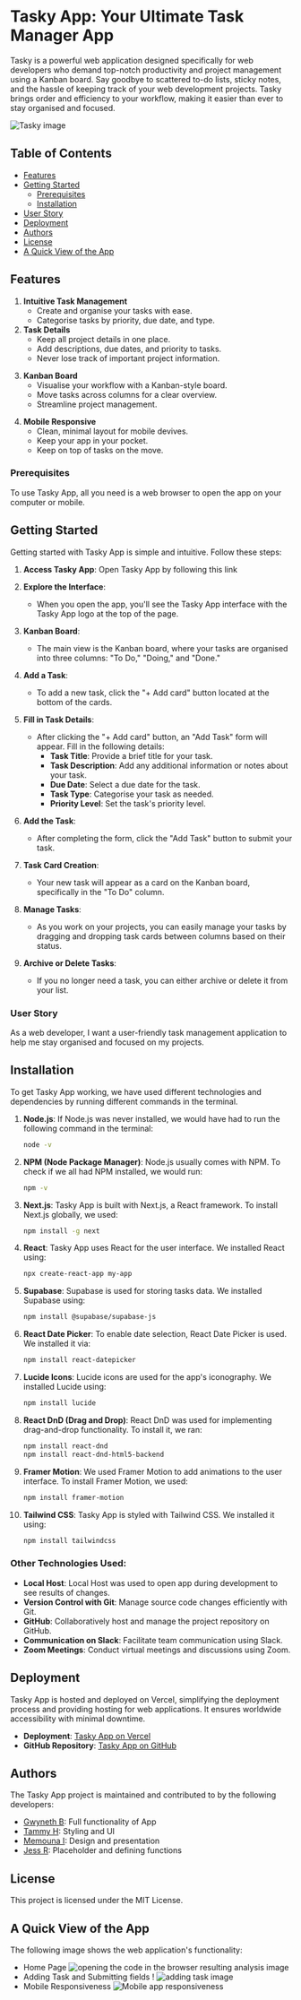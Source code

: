 # Tasky App: Your Ultimate Task Manager App

Tasky is a powerful web application designed specifically for web developers who demand top-notch productivity and project management using a Kanban board. Say goodbye to scattered to-do lists, sticky notes, and the hassle of keeping track of your web development projects. Tasky brings order and efficiency to your workflow, making it easier than ever to stay organised and focused.

![Tasky image](images/tasky.png)

## Table of Contents

- [Features](#features)
- [Getting Started](#getting-started)
  - [Prerequisites](#prerequisites)
  - [Installation](#installation)
- [User Story](#user-story)
- [Deployment](#deployment)
- [Authors](#authors)
- [License](#license)
- [A Quick View of the App](#screenshots)

## Features
1. **Intuitive Task Management**
   - Create<!--, edit,--> and organise your tasks with ease.
   - Categorise tasks by priority, due date, and type.
2. **Task Details**
   - Keep all project details in one place.
   - Add descriptions, due dates, and priority to tasks.
   - Never lose track of important project information.
<!--3. **Deadline Reminders**
   - Set due dates and receive timely reminders.
   - Never miss a deadline or milestone.
   - Stay on top of your project schedules.-->
3. **Kanban Board**
   - Visualise your workflow with a Kanban-style board.
   - Move tasks across columns for a clear overview.
   - Streamline project management.
<!--4. **Dark Mode**
   - Tasky offers a visually pleasing dark mode adorn with colours.
   - Reduce eye strain during those late-night coding sessions.
   - Customise the app to your preference.-->
4. **Mobile Responsive**
   - Clean, minimal layout for mobile devives.
   - Keep your app in your pocket.
   - Keep on top of tasks on the move.   

### Prerequisites

To use Tasky App, all you need is a web browser to open the app on your computer or mobile.

## Getting Started

Getting started with Tasky App is simple and intuitive. Follow these steps:

1. **Access Tasky App**: Open Tasky App by following this link

2. **Explore the Interface**:
   - When you open the app, you'll see the Tasky App interface with the Tasky App logo at the top of the page.

3. **Kanban Board**:
   - The main view is the Kanban board, where your tasks are organised into three columns: "To Do," "Doing," and "Done."

4. **Add a Task**:
   - To add a new task, click the "+ Add card" button located at the bottom of the cards.

5. **Fill in Task Details**:
   - After clicking the "+ Add card" button, an "Add Task" form will appear. Fill in the following details:
     - **Task Title**: Provide a brief title for your task.
     - **Task Description**: Add any additional information or notes about your task.
     - **Due Date**: Select a due date for the task.
     - **Task Type**: Categorise your task as needed.
     - **Priority Level**: Set the task's priority level.

6. **Add the Task**:
   - After completing the form, click the "Add Task" button to submit your task.

7. **Task Card Creation**:
   - Your new task will appear as a card on the Kanban board, specifically in the "To Do" column.

8. **Manage Tasks**:
   - As you work on your projects, you can easily manage your tasks by dragging and dropping task cards between columns based on their status.

9. **Archive or Delete Tasks**:
   - If you no longer need a task, you can either archive or delete it from your list.

### User Story

As a web developer, I want a user-friendly task management application to help me stay organised and focused on my projects.

## Installation

To get Tasky App working, we have used different technologies and dependencies by running different commands in the terminal.

1. **Node.js**: If Node.js was never installed, we would have had to run the following command in the terminal:
    ```bash
    node -v
    ```

2. **NPM (Node Package Manager)**: Node.js usually comes with NPM. To check if we all had NPM installed, we would run:
    ```bash
    npm -v
    ```

3. **Next.js**: Tasky App is built with Next.js, a React framework. To install Next.js globally, we used:
    ```bash
    npm install -g next
    ```

4. **React**: Tasky App uses React for the user interface. We installed React using:
    ```bash
    npx create-react-app my-app
    ```

5. **Supabase**: Supabase is used for storing tasks data. We installed Supabase using:
    ```bash
    npm install @supabase/supabase-js
    ```

6. **React Date Picker**: To enable date selection, React Date Picker is used. We installed it via:
    ```bash
    npm install react-datepicker
    ```

7. **Lucide Icons**: Lucide icons are used for the app's iconography. We installed Lucide using:
    ```bash
    npm install lucide
    ```

8. **React DnD (Drag and Drop)**: React DnD was used for implementing drag-and-drop functionality. To install it, we ran:
    ```bash
    npm install react-dnd
    npm install react-dnd-html5-backend
    ```

9. **Framer Motion**: We used Framer Motion to add animations to the user interface. To install Framer Motion, we used:
    ```bash
    npm install framer-motion
    ```

10. **Tailwind CSS**: Tasky App is styled with Tailwind CSS. We installed it using:
    ```bash
    npm install tailwindcss
    ```

### Other Technologies Used:
- **Local Host**: Local Host was used to open app during development to see results of changes.
- **Version Control with Git**: Manage source code changes efficiently with Git.
- **GitHub**: Collaboratively host and manage the project repository on GitHub.
- **Communication on Slack**: Facilitate team communication using Slack.
- **Zoom Meetings**: Conduct virtual meetings and discussions using Zoom.

## Deployment

Tasky App is hosted and deployed on Vercel, simplifying the deployment process and providing hosting for web applications. It ensures worldwide accessibility with minimal downtime.

- **Deployment**: [Tasky App on Vercel](https://tasky-app-gray.vercel.app/)
- **GitHub Repository**: [Tasky App on GitHub](https://github.com/lunar-potato/tasky-app)

## Authors

The Tasky App project is maintained and contributed to by the following developers:

- [Gwyneth B](https://github.com/lunar-potato): Full functionality of App
- [Tammy H](https://github.com/webtam81): Styling and UI
- [Memouna I](https://github.com/monairain): Design and presentation
- [Jess R](https://github.com/Jeshikha): Placeholder and defining functions

## License

This project is licensed under the MIT License.

## A Quick View of the App

The following image shows the web application's functionality:

* Home Page
![opening the code in the browser resulting analysis image](images/Home.png)
* Adding Task and Submitting fields
! ![adding task image](images/add.png)
* Mobile Responsiveness
![Mobile app responsiveness](images/mobile-Home.png)
